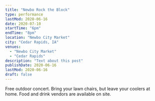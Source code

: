 ```yaml
---
title: "Newbo Rock the Block"
type: performance
lastMod: 2020-06-16
date: 2020-07-10
startTime: "6pm"
endTime: "8pm"
location: "Newbo City Market"
city: "Cedar Rapids, IA"
venues:
  - "Newbo City Market"
  - "Cedar Rapids"
description: "Text about this post"
publishDate: 2020-06-16
lastMod: 2020-06-16
draft: false
---
```


Free outdoor concert. Bring your lawn chairs, but leave your coolers at home. Food and drink vendors are available on site.
